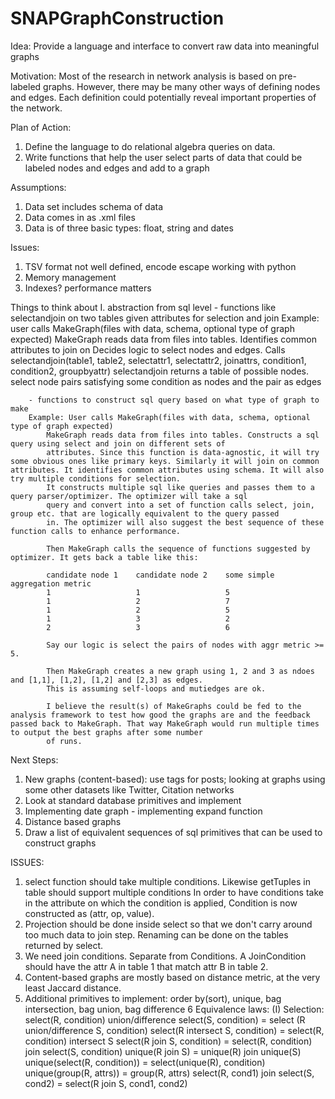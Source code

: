 SNAPGraphConstruction
=====================

Idea: Provide a language and interface to convert raw data into meaningful graphs

Motivation: Most of the research in network analysis is based on pre-labeled graphs.
However, there may be many other ways of defining nodes and edges. Each definition could
potentially reveal important properties of the network.

Plan of Action:
1.  Define the language to do relational algebra queries on data.
2.  Write functions that help the user select parts of data that could be labeled nodes
    and edges and add to a graph

Assumptions:
1.  Data set includes schema of data
2.	Data comes in as .xml files 
3.	Data is of three basic types: float, string and dates

Issues:
1. 	TSV format not well defined, encode escape working with python
2.	Memory management
3.	Indexes? performance matters

Things to think about
	I. abstraction from sql level
		- functions like selectandjoin on two tables given attributes for selection and join
		Example: user calls MakeGraph(files with data, schema, optional type of graph expected)
			MakeGraph reads data from files into tables. Identifies common attributes to join on
			Decides logic to select nodes and edges. Calls 
			selectandjoin(table1, table2, selectattr1, selectattr2, joinattrs, condition1, condition2, groupbyattr)
			selectandjoin returns a table of possible nodes.
			select node pairs satisfying some condition as nodes and the pair as edges

		- functions to construct sql query based on what type of graph to make
		Example: User calls MakeGraph(files with data, schema, optional type of graph expected)
			MakeGraph reads data from files into tables. Constructs a sql query using select and join on different sets of
			attributes. Since this function is data-agnostic, it will try some obvious ones like primary keys. Similarly it will join on common attributes. It identifies common attributes using schema. It will also try multiple conditions for selection.
			It constructs multiple sql like queries and passes them to a query parser/optimizer. The optimizer will take a sql
			query and convert into a set of function calls select, join, group etc. that are logically equivalent to the query passed
			in. The optimizer will also suggest the best sequence of these function calls to enhance performance.

			Then MakeGraph calls the sequence of functions suggested by optimizer. It gets back a table like this:

			candidate node 1	candidate node 2	some simple aggregation metric
			1					1					5
			1					2					7
			1					2					5
			1					3					2
			2					3					6

			Say our logic is select the pairs of nodes with aggr metric >= 5.

			Then MakeGraph creates a new graph using 1, 2 and 3 as ndoes and [1,1], [1,2], [1,2] and [2,3] as edges.
			This is assuming self-loops and mutiedges are ok.

			I believe the result(s) of MakeGraphs could be fed to the analysis framework to test how good the graphs are and the feedback passed back to MakeGraph. That way MakeGraph would run multiple times to output the best graphs after some number
			of runs.
Next Steps:
1.	New graphs (content-based): use tags for posts; looking at graphs using some other datasets like Twitter, Citation networks
2.	Look at standard database primitives and implement
3.	Implementing date graph - implementing expand function
4.	Distance based graphs
5.	Draw a list of equivalent sequences of sql primitives that can be used to construct graphs


ISSUES:
1. 	select function should take multiple conditions. Likewise getTuples in table should support multiple conditions
	In order to have conditions take in the attribute on which the condition is
	applied, Condition is now constructed as (attr, op, value).
2. 	Projection should be done inside select so that we don't carry around too much data to join step. Renaming can be done 
	on the tables returned by select.
3. 	We need join conditions. Separate from Conditions. A JoinCondition should have the attr A in table 1 that match attr B
	in table 2.
4.	Content-based graphs are mostly based on distance metric, at the very least Jaccard distance.
5.	Additional primitives to implement: order by(sort), unique, bag intersection, bag union, bag difference
6	Equivalence laws:
	(I)	Selection:
		select(R, condition) union/difference select(S, condition) = select (R union/difference S, condition)
		select(R intersect S, condition) = select(R, condition) intersect S
		select(R join S, condition) = select(R, condition) join select(S, condition)
		unique(R join S) = unique(R) join unique(S)
		unique(select(R, condition)) = select(unique(R), condition)
		unique(group(R, attrs)) = group(R, attrs)
		select(R, cond1) join select(S, cond2) = select(R join S, cond1, cond2)
		



